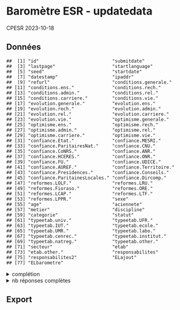 Baromètre ESR - updatedata
================
CPESR
2023-10-18

## Données

    ##  [1] "id"                           "submitdate"                  
    ##  [3] "lastpage"                     "startlanguage"               
    ##  [5] "seed"                         "startdate"                   
    ##  [7] "datestamp"                    "ipaddr"                      
    ##  [9] "refurl"                       "conditions.generale."        
    ## [11] "conditions.ens."              "conditions.rech."            
    ## [13] "conditions.admin."            "conditions.rel."             
    ## [15] "conditions.carriere."         "conditions.vie."             
    ## [17] "evolution.generale."          "evolution.ens."              
    ## [19] "evolution.rech."              "evolution.admin."            
    ## [21] "evolution.rel."               "evolution.carriere."         
    ## [23] "evolution.vie."               "optimisme.generale."         
    ## [25] "optimisme.ens."               "optimisme.rech."             
    ## [27] "optimisme.admin."             "optimisme.rel."              
    ## [29] "optimisme.carriere."          "optimisme.vie."              
    ## [31] "confiance.Etat."              "confiance.MESRI."            
    ## [33] "confiance.ParitairesNat."     "confiance.CNU."              
    ## [35] "confiance.CoNRS."             "confiance.ANR."              
    ## [37] "confiance.HCERES."            "confiance.ONR."              
    ## [39] "confiance.FU."                "confiance.UDICE."            
    ## [41] "confiance.AUREF."             "confiance.Territoire."       
    ## [43] "confiance.Presidences."       "confiance.Conseils."         
    ## [45] "confiance.ParitainesLocales." "confiance.Dircomp."          
    ## [47] "reformes.LOLF."               "reformes.LRU."               
    ## [49] "reformes.Fioraso."            "reformes.ORE."               
    ## [51] "reformes.LCAP."               "reformes.LTF."               
    ## [53] "reformes.LPPR."               "sexe"                        
    ## [55] "age"                          "aciennete"                   
    ## [57] "metier"                       "discipline"                  
    ## [59] "categorie"                    "statut"                      
    ## [61] "typeetab.univ."               "typeetab.UFR."               
    ## [63] "typeetab.IUT."                "typeetab.ecole."             
    ## [65] "typeetab.UMR."                "typeetab.labo."              
    ## [67] "typeetab.cenrec."             "typeetab.institut."          
    ## [69] "typeetab.natreg."             "typeetab.other."             
    ## [71] "secteur"                      "etab"                        
    ## [73] "etab.other."                  "responsabilites"             
    ## [75] "responsabilites2"             "ELajout"                     
    ## [77] "ELbarometre"

<details>
<summary>
complétion
</summary>

| colonne                      | Renseigné_FALSE | Renseigné_TRUE |
|:-----------------------------|----------------:|---------------:|
| datestamp                    |              NA |           2985 |
| ipaddr                       |              NA |           2985 |
| seed                         |              NA |           2985 |
| startdate                    |              NA |           2985 |
| startlanguage                |              NA |           2985 |
| typeetab.IUT.                |              NA |           2985 |
| typeetab.UFR.                |              NA |           2985 |
| typeetab.UMR.                |              NA |           2985 |
| typeetab.cenrec.             |              NA |           2985 |
| typeetab.ecole.              |              NA |           2985 |
| typeetab.institut.           |              NA |           2985 |
| typeetab.labo.               |              NA |           2985 |
| typeetab.natreg.             |              NA |           2985 |
| typeetab.univ.               |              NA |           2985 |
| lastpage                     |             513 |           2472 |
| conditions.generale.         |             599 |           2386 |
| conditions.vie.              |             618 |           2367 |
| conditions.carriere.         |             639 |           2346 |
| conditions.admin.            |             667 |           2318 |
| conditions.rel.              |             702 |           2283 |
| evolution.generale.          |             782 |           2203 |
| evolution.vie.               |             798 |           2187 |
| conditions.rech.             |             805 |           2180 |
| evolution.carriere.          |             819 |           2166 |
| optimisme.generale.          |             824 |           2161 |
| evolution.admin.             |             837 |           2148 |
| optimisme.carriere.          |             843 |           2142 |
| optimisme.vie.               |             844 |           2141 |
| optimisme.admin.             |             867 |           2118 |
| evolution.rel.               |             878 |           2107 |
| confiance.Etat.              |             880 |           2105 |
| confiance.MESRI.             |             882 |           2103 |
| confiance.Presidences.       |             910 |           2075 |
| optimisme.rel.               |             910 |           2075 |
| confiance.Dircomp.           |             917 |           2068 |
| confiance.HCERES.            |             944 |           2041 |
| confiance.ANR.               |             949 |           2036 |
| confiance.Conseils.          |             949 |           2036 |
| evolution.rech.              |             964 |           2021 |
| confiance.ParitainesLocales. |             977 |           2008 |
| confiance.CNU.               |             979 |           2006 |
| confiance.Territoire.        |             982 |           2003 |
| confiance.ParitairesNat.     |             991 |           1994 |
| optimisme.rech.              |             993 |           1992 |
| metier                       |            1007 |           1978 |
| statut                       |            1008 |           1977 |
| submitdate                   |            1008 |           1977 |
| aciennete                    |            1009 |           1976 |
| age                          |            1010 |           1975 |
| secteur                      |            1020 |           1965 |
| discipline                   |            1021 |           1964 |
| categorie                    |            1028 |           1957 |
| conditions.ens.              |            1029 |           1956 |
| confiance.ONR.               |            1044 |           1941 |
| sexe                         |            1045 |           1940 |
| reformes.LPPR.               |            1048 |           1937 |
| confiance.CoNRS.             |            1060 |           1925 |
| reformes.LRU.                |            1066 |           1919 |
| responsabilites              |            1072 |           1913 |
| reformes.LTF.                |            1087 |           1898 |
| confiance.UDICE.             |            1088 |           1897 |
| confiance.FU.                |            1089 |           1896 |
| etab                         |            1104 |           1881 |
| reformes.ORE.                |            1112 |           1873 |
| reformes.LCAP.               |            1116 |           1869 |
| reformes.Fioraso.            |            1122 |           1863 |
| optimisme.ens.               |            1141 |           1844 |
| evolution.ens.               |            1158 |           1827 |
| reformes.LOLF.               |            1170 |           1815 |
| confiance.AUREF.             |            1180 |           1805 |
| responsabilites2             |            2161 |            824 |
| refurl                       |            2535 |            450 |
| ELajout                      |            2547 |            438 |
| ELbarometre                  |            2727 |            258 |
| etab.other.                  |            2746 |            239 |
| typeetab.other.              |            2893 |             92 |

</details>
<details>
<summary>
nb réponses complètes
</summary>

| submitdate_na | lastpage |   nb | nbsum |
|:--------------|---------:|-----:|------:|
| TRUE          |        0 |   36 |    36 |
| TRUE          |        1 |  168 |   204 |
| TRUE          |        2 |   59 |   263 |
| TRUE          |        3 |   70 |   333 |
| TRUE          |        4 |   86 |   419 |
| TRUE          |        5 |   44 |   463 |
| TRUE          |        6 |   32 |   495 |
| FALSE         |        7 | 1977 |  2472 |
| TRUE          |       NA |  513 |  2985 |

</details>

## Export
